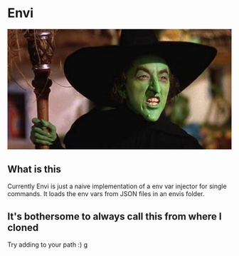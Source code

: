 # Envi

![envi-banner.png](/envi-banner.png)

## What is this

Currently Envi is just a naive implementation of a env var injector for single commands. It loads the env vars from JSON files in an envis folder.

## It's bothersome to always call this from where I cloned

Try adding to your path :) g
